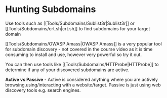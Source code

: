 # Hunting Subdomains

Use tools such as [[Tools/Subdomains/Sublist3r|Sublist3r]] or [[Tools/Subdomains/crt.sh|crt.sh]] to find subdomains for your target domain

[[Tools/Subdomains/OWASP Amass|OWASP Amass]] is a very popular tool for subdomain discovery - not covered in the course video as it is time consuming to install and use, however very powerful so try it out.

You can then use tools like [[Tools/Subdomains/HTTProbe|HTTProbe]] to determine if any of your discovered subdomains are active.

**Active vs Passive** - Active is considered anything where you are actively browsing,using/interacting with a website/target. Passive is just using web discovery tools e.g. search engines.
